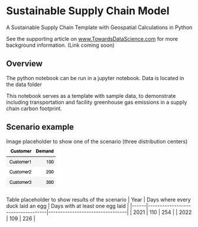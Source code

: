 # Sustainable Supply Chain Model 
A Sustainable Supply Chain Template with Geospatial Calculations in Python

See the supporting article on www.TowardsDataScience.com for more background information.
(Link coming soon)

## Overview
The python notebook can be run in a jupyter notebook.  Data is located in the data folder

This notebook serves as a template with sample data, to demonstrate including transportation and facility greenhouse gas emissions in a supply chain carbon footprint.

## Scenario example

Image placeholder to show one of the scenario (three distribution centers)
![customers](https://github.com/wpbSabi/python_optimization/blob/main/facility_location/images/Customers.png)

Table placeholder to show results of the scenario
| Year | Days where every duck laid an egg | Days with at least one egg laid |
|------|-----------------------------------|---------------------------------|
| 2021 | 110                               | 254                             |
| 2022 | 109                               | 226                             |